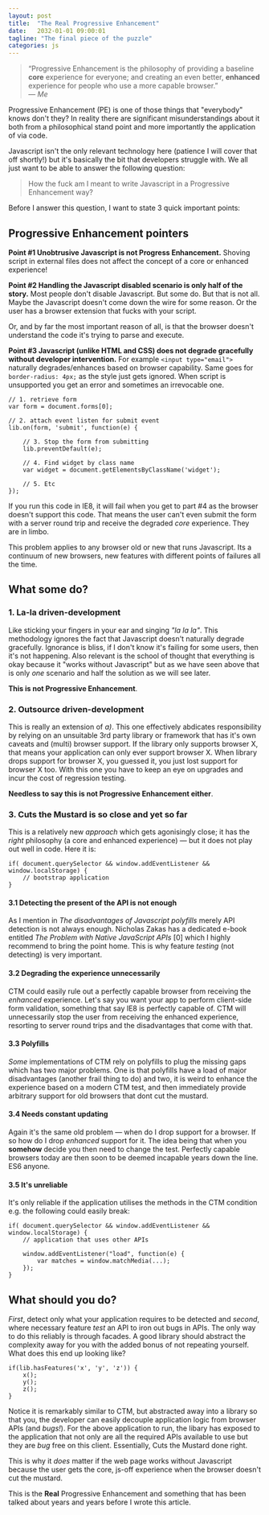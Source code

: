 ```yaml
---
layout: post
title:  "The Real Progressive Enhancement"
date:   2032-01-01 09:00:01
tagline: "The final piece of the puzzle"
categories: js
---
```


> &ldquo;Progressive Enhancement is the philosophy of providing a baseline **core** experience for everyone; and creating an even better, **enhanced** experience for people who use a more capable browser.&rdquo;
> <br> &mdash; <cite>Me</cite>

Progressive Enhancement (PE) is one of those things that "everybody" knows don't they? In reality there are significant misunderstandings about it both from a philosophical stand point and more importantly the application of via code.

Javascript isn't the only relevant technology here (patience I will cover that off shortly!) but it's basically the bit that developers struggle with. We all just want to be able to answer the following question:

> How the fuck am I meant to write Javascript in a Progressive Enhancement way?

Before I answer this question, I want to state 3 quick important points:

## Progressive Enhancement pointers

**Point #1 Unobtrusive Javascript is not Progress Enhancement.**
Shoving script in external files does not affect the concept of a core or enhanced experience!

**Point #2 Handling the Javascript disabled scenario is only half of the story.** Most people don't disable Javascript. But some do. But that is not all. Maybe the Javascript doesn't come down the wire for some reason. Or the user has a browser extension that fucks with your script.

Or, and by far the most important reason of all, is that the browser doesn't understand the code it's trying to parse and execute.

**Point #3 Javascript (unlike HTML and CSS) does not degrade gracefully without developer intervention.** For example `<input type="email">` naturally degrades/enhances based on browser capability. Same goes for `border-radius: 4px;` as the style just gets ignored. When script is unsupported you get an error and sometimes an irrevocable one.

	// 1. retrieve form
	var form = document.forms[0];

	// 2. attach event listen for submit event
	lib.on(form, 'submit', function(e) {

		// 3. Stop the form from submitting
		lib.preventDefault(e);

		// 4. Find widget by class name
		var widget = document.getElementsByClassName('widget');

		// 5. Etc
	});

If you run this code in IE8, it will fail when you get to part #4 as the browser doesn't support this code. That means the user can't even submit the form with a server round trip and receive the degraded *core* experience. They are in limbo.

This problem applies to any browser old or new that runs Javascript. Its a continuum of new browsers, new features with different points of failures all the time.

## What some do?

### 1. La-la driven-development

<!-- TODO tree fall in the forest -->

Like sticking your fingers in your ear and singing *"la la la"*. This methodology ignores the fact that Javascript doesn't naturally degrade gracefully. Ignorance is bliss, if I don't know it's failing for some users, then it's not happening. Also relevant is the school of thought that everything is okay because it "works without Javascript" but as we have seen above that is only *one* scenario and half the solution as we will see later.

**This is not Progressive Enhancement**.

### 2. Outsource driven-development

This is really an extension of *a)*. This one effectively abdicates responsibility by relying on an unsuitable 3rd party library or framework that has it's own caveats and (multi) browser support. If the library only supports browser X, that means your application can only ever support browser X. When library drops support for browser X, you guessed it, you just lost support for browser X too. With this one you have to keep an eye on upgrades and incur the cost of regression testing.

**Needless to say this is not Progressive Enhancement either**.

### 3. Cuts the Mustard is so close and yet so far

This is a relatively new *approach* which gets agonisingly close; it has the *right* philosophy (a core and enhanced experience) &mdash; but it does not play out well in code. Here it is:

	if(	document.querySelector && window.addEventListener && window.localStorage) {
		// bootstrap application
	}

#### 3.1 Detecting the present of the API is not enough

As I mention in *The disadvantages of Javascript polyfills* merely API detection is not always enough. Nicholas Zakas has a dedicated e-book entitled *The Problem with Native JavaScript APIs* [0] which I highly recommend to bring the point home. This is why feature *testing* (not detecting) is very important.

#### 3.2 Degrading the experience unnecessarily

CTM could easily rule out a perfectly capable browser from receiving the *enhanced* experience. Let's say you want your app to perform client-side form validation, something that say IE8 is perfectly capable of. CTM will unnecessarily stop the user from receiving the enhanced experience, resorting to server round trips and the disadvantages that come with that.

#### 3.3 Polyfills

*Some* implementations of CTM rely on polyfills to plug the missing gaps which has two major problems. One is that polyfills have a load of major disadvantages (another frail thing to do) and two, it is weird to enhance the experience based on a modern CTM test, and then immediately provide arbitrary support for old browsers that dont cut the mustard.

#### 3.4 Needs constant updating

Again it's the same old problem &mdash; when do I drop support for a browser. If so how do I drop *enhanced* support for it. The idea being that when you **somehow** decide you then need to change the test. Perfectly capable browsers today are then soon to be deemed incapable years down the line. ES6 anyone.

#### 3.5 It's unreliable

It's only reliable if the application utilises the methods in the CTM condition e.g. the following could easily break:

	if(	document.querySelector && window.addEventListener && window.localStorage) {
		// application that uses other APIs

		window.addEventListener("load", function(e) {
			var matches = window.matchMedia(...);
		});
	}

## What should you do?

*First*, detect only what your application requires to be detected and *second*, where necessary feature *test* an API to iron out bugs in APIs. The only way to do this reliably is through facades. A good library should abstract the complexity away for you with the added bonus of not repeating yourself. What does this end up looking like?

	if(lib.hasFeatures('x', 'y', 'z')) {
		x();
		y();
		z();
	}

Notice it is remarkably similar to CTM, but abstracted away into a library so that you, the developer can easily decouple application logic from browser APIs (and *bugs!*). For the above application to run, the libary has exposed to the application that not only are all the required APIs available to use but they are *bug* free on this client. Essentially, Cuts the Mustard done right.

This is why it *does* matter if the web page works without Javascript because the user gets the core, js-off experience when the browser doesn't cut the mustard.

This is the **Real** Progressive Enhancement and something that has been talked about years and years before I wrote this article.

<!--

https://jsfiddle.net/adamsilver/pa9ge39x/3/embedded/result/

Enter Javascript. Try running `document.getElementsByClassName('yo');` in Internet Explorer 8 or `matchMedia("(min-width: 400px)");` in Internet Explorer 9. **Runtime error. Sad face.** Also, it's not just about the presence of an API &mdash; sometimes an API is buggy. *Caniuse.com* states &mdash; and this is just one of a plethora of examples. Safari 3.1 has a caching bug:

> If the class of an element changes it won't be available for getElementsByClassName.

So there we have it &mdash; Javascript *doesn't* degrade gracefully.
-->

<!--

http://chimera.labs.oreilly.com/books/1234000001655/index.html

* Possible title: Progressive Enhancement the missing piece

* no op isn't good enough, its a black hole.

* You might want to do a catch all cuts the mustard test - no problem, just abstract a one off list into one function and call that

	function canRun() {
		return lib.hasFeatures('a', 'b', 'c', ...);
	}

	if(canRun()) {
		application.start();
	}

* Reference zakas booklet about the bugs around matchMedia.

https://youtu.be/li4Y0E_x8zE?t=23m11s

> &ldquo;I’ve always maintained that, given the choice between making something my problem, and making something the user’s problem, I’ll choose to make it my problem every time.&rdquo;
> <br>&mdash; <cite>Jeremy Keith</cite>

Eg: add event, event listenr fucks

Eg: loop through elements hide them but cant add event listener which shows them again, hidden content forever.

-->